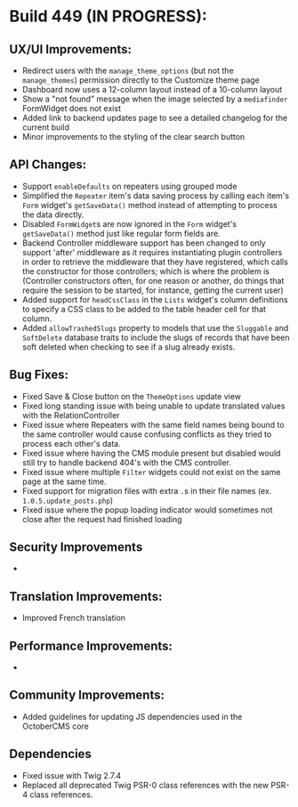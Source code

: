 # Build 449 (IN PROGRESS):

## UX/UI Improvements:
- Redirect users with the `manage_theme_options` (but not the `manage_themes`) permission directly to the Customize theme page
- Dashboard now uses a 12-column layout instead of a 10-column layout
- Show a "not found" message when the image selected by a `mediafinder` FormWidget does not exist
- Added link to backend updates page to see a detailed changelog for the current build
- Minor improvements to the styling of the clear search button

## API Changes:
- Support `enableDefaults` on repeaters using grouped mode
- Simplified the `Repeater` item's data saving process by calling each item's `Form` widget's `getSaveData()` method instead of attempting to process the data directly.
- Disabled `FormWidget`s are now ignored in the `Form` widget's `getSaveData()` method just like regular form fields are.
- Backend Controller middleware support has been changed to only support 'after' middleware as it requires instantiating plugin controllers in order to retrieve the middleware that they have registered, which calls the constructor for those controllers; which is where the problem is (Controller constructors often, for one reason or another, do things that require the session to be started, for instance, getting the current user)
- Added support for `headCssClass` in the `Lists` widget's column definitions to specify a CSS class to be added to the table header cell for that column.
- Added `allowTrashedSlugs` property to models that use the `Sluggable` and `SoftDelete` database traits to include the slugs of records that have been soft deleted when checking to see if a slug already exists.

## Bug Fixes:
- Fixed Save & Close button on the `ThemeOptions` update view
- Fixed long standing issue with being unable to update translated values with the RelationController
- Fixed issue where Repeaters with the same field names being bound to the same controller would cause confusing conflicts as they tried to process each other's data.
- Fixed issue where having the CMS module present but disabled would still try to handle backend 404's with the CMS controller.
- Fixed issue where multiple `Filter` widgets could not exist on the same page at the same time.
- Fixed support for migration files with extra `.`s in their file names (ex. `1.0.5.update_posts.php`)
- Fixed issue where the popup loading indicator would sometimes not close after the request had finished loading

## Security Improvements
-

## Translation Improvements:
- Improved French translation

## Performance Improvements:
-

## Community Improvements:
- Added guidelines for updating JS dependencies used in the OctoberCMS core

## Dependencies
- Fixed issue with Twig 2.7.4
- Replaced all deprecated Twig PSR-0 class references with the new PSR-4 class references.